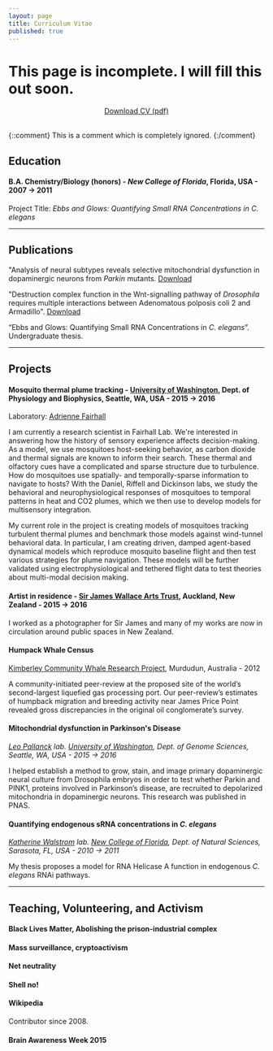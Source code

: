 ```yaml
---
layout: page
title: Curriculum Vitae
published: true
---
```




# This page is incomplete. I will fill this out soon.

<center>
<div class="get-started-wrap">
  <a class="btn btn-success btn-lg get-started-btn" href="https://github.com/isomerase/Decal-LaTeX-CV/raw/master/RDecal%20CV.pdf">Download CV (pdf)</a>
</div>
<br/>
</center>


{::comment}
This is a comment which is
completely ignored.
{:/comment}

## Education

#### **B.A. Chemistry/Biology (honors)** - *New College of Florida*, Florida, USA - 2007 → 2011
Project Title: *Ebbs and Glows: Quantifying Small RNA Concentrations in C. elegans*


---

## Publications
"Analysis of neural subtypes reveals selective mitochondrial dysfunction in dopaminergic neurons from _Parkin_ mutants. [Download](https://www.researchgate.net/publication/225302391_Analysis_of_neural_subtypes_reveals_selective_mitochondrial_dysfunction_in_dopaminergic_neurons_from_parkin_mutants)


"Destruction complex function in the Wnt-signalling pathway of _Drosophila_ requires multiple interactions between Adenomatous polposis coli 2 and Armadillo". [Download](link)

“Ebbs and Glows: Quantifying Small RNA Concentrations in _C. elegans_”. Undergraduate thesis. 

---

## Projects

#### **Mosquito thermal plume tracking** - [University of Washington](uw.edu), Dept. of Physiology and Biophysics, Seattle, WA, USA - 2015 → 2016

Laboratory: [Adrienne Fairhall](www.fairhalllab.com) &nbsp;&nbsp;

I am currently a research scientist in Fairhall Lab. We're interested in answering how the history of sensory experience affects decision-making. As a model, we use mosquitoes host-seeking behavior, as carbon dioxide and thermal signals are known to inform their search. These thermal and olfactory cues have a complicated and sparse structure due to turbulence. How do mosquitoes use spatially- and temporally-sparse information to navigate to hosts? With the Daniel, Riffell and Dickinson labs, we study the behavioral and neurophysiological responses of mosquitoes to temporal patterns in heat and CO2 plumes, which we then use to develop models for multisensory integration.

My current role in the project is creating models of mosquitoes tracking turbulent thermal plumes and benchmark those models against wind-tunnel behavioral data. In particular, I am creating driven, damped agent-based dynamical models which reproduce mosquito baseline flight and then test various strategies for plume navigation. These models will be further validated using electrophysiological and tethered flight data to test theories about multi-modal decision making.

#### **Artist in residence** - [Sir James Wallace Arts Trust](www.wallaceartstrust.org.nz), Auckland, New Zealand - 2015 → 2016
I worked as a photographer for Sir James and many of my works are now in circulation around public spaces in New Zealand.


#### Humpack Whale Census
[Kimberley Community Whale Research Project](https://kimberleycommunitywhaleresearch.wordpress.com/), Murdudun, Australia - 2012

A community-initiated peer-review at the proposed site of the world’s second-largest liquefied gas processing port. Our peer-review’s estimates of humpback migration and breeding activity near James Price Point revealed gross discrepancies in the original oil conglomerate’s survey.

#### Mitochondrial dysfunction in Parkinson's Disease
_[Leo Pallanck](link) lab. [University of Washington](uw.edu), Dept. of Genome Sciences, Seattle, WA, USA - 2015 → 2016_

I helped establish a method to grow, stain, and image primary dopaminergic neural culture from Drosophila embryos in order to test whether Parkin and PINK1, proteins involved in Parkinson’s disease, are recruited to depolarized mitochondria in dopaminergic neurons. This research was published in PNAS.

#### Quantifying endogenous sRNA concentrations in _C. elegans_
_[Katherine Walstrom](link) lab. [New College of Florida](ncf.edu), Dept. of Natural Sciences, Sarasota, FL, USA - 2010 → 2011_

My thesis proposes a model for RNA Helicase A function in endogenous _C. elegans_ RNAi pathways.

---

## Teaching, Volunteering, and Activism

#### Black Lives Matter, Abolishing the prison-industrial complex

#### Mass surveillance, cryptoactivism

#### Net neutrality

#### Shell no!

#### Wikipedia
Contributor since 2008.

#### Brain Awareness Week 2015

